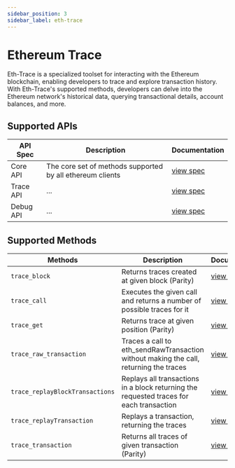 ```yaml
---
sidebar_position: 3
sidebar_label: eth-trace
---
```


# Ethereum Trace

Eth-Trace is a specialized toolset for interacting with the Ethereum blockchain, enabling developers to trace and explore transaction history. With Eth-Trace's supported methods, developers can delve into the Ethereum network's historical data, querying transactional details, account balances, and more.

## Supported APIs

| API Spec  | Description                                               | Documentation                       |
| --------- | --------------------------------------------------------- | ----------------------------------- |
| Core API  | The core set of methods supported by all ethereum clients | [view spec](../specs/core-api.mdx)  |
| Trace API | ...                                                       | [view spec](../specs/trace-api.mdx) |
| Debug API | ...                                                       | [view spec](../specs/debug-api.mdx) |

## Supported Methods

| Methods                         | Description                                                                             | Documentation    |
| ------------------------------- | --------------------------------------------------------------------------------------- | ---------------- |
| `trace_block`                   | Returns traces created at given block (Parity)                                          | [view method](#) |
| `trace_call`                    | Executes the given call and returns a number of possible traces for it                  | [view method](#) |
| `trace_get`                     | Returns trace at given position (Parity)                                                | [view method](#) |
| `trace_raw_transaction`         | Traces a call to eth_sendRawTransaction without making the call, returning the traces   | [view method](#) |
| `trace_replayBlockTransactions` | Replays all transactions in a block returning the requested traces for each transaction | [view method](#) |
| `trace_replayTransaction`       | Replays a transaction, returning the traces                                             | [view method](#) |
| `trace_transaction`             | Returns all traces of given transaction (Parity)                                        | [view method](#) |
